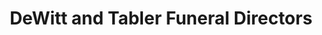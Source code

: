 ---
title: "DeWitt and Tabler Funeral Directors"
url: /thorton/dewitt-and-tabler-funeral-directors/
shop: Bestattungen
---